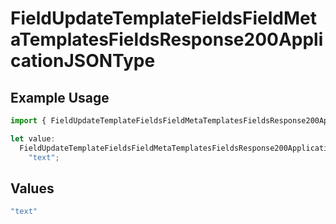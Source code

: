 # FieldUpdateTemplateFieldsFieldMetaTemplatesFieldsResponse200ApplicationJSONType

## Example Usage

```typescript
import { FieldUpdateTemplateFieldsFieldMetaTemplatesFieldsResponse200ApplicationJSONType } from "@documenso/sdk-typescript/models/operations";

let value:
  FieldUpdateTemplateFieldsFieldMetaTemplatesFieldsResponse200ApplicationJSONType =
    "text";
```

## Values

```typescript
"text"
```